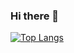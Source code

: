### Hi there 👋


[![Top Langs](https://github-readme-stats.vercel.app/api/top-langs/?username=ArnaudLosson&layout=compact)](https://github.com/ArnaudLosson/github-readme-stats)
<!--
**ArnaudLosson/ArnaudLosson** is a ✨ _special_ ✨ repository because its `README.md` (this file) appears on your GitHub profile.

Here are some ideas to get you started:

- 🔭 I’m currently working on ...
- 🌱 I’m currently learning ...
- 👯 I’m looking to collaborate on ...
- 🤔 I’m looking for help with ...
- 💬 Ask me about ...
- 📫 How to reach me: ...
- 😄 Pronouns: ...
- ⚡ Fun fact: ...
-->
